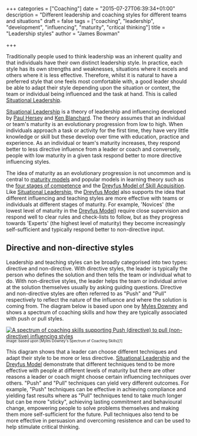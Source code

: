 +++
categories = ["Coaching"]
date = "2015-07-27T06:39:34+01:00"
description = "Different leadership and coaching styles for different teams and situations"
draft = false
tags = ["coaching", "leadership", "development", "influencing", "maturity", "critical thinking"]
title = "Leadership styles"
author = "James Bowman"

+++

Traditionally people used to think leadership was an inherent quality and that individuals have their own distinct leadership style.  In practice, each style has its own strengths and weaknesses, situations where it excels and others where it is less effective.  Therefore, whilst it is natural to have a preferred style that one feels most comfortable with, a good leader should be able to adapt their style depending upon the situation or context, the team or individual being influenced and the task at hand.  This is called [Situational Leadership].

[Situational Leadership] is a theory of leadership and influencing developed by [Paul Hersey](https://en.wikipedia.org/wiki/Paul_Hersey) and [Ken Blanchard](https://en.wikipedia.org/wiki/Ken_Blanchard).  The theory assumes that an individual or team's maturity is an evolutionary progression from low to high.  When individuals approach a task or activity for the first time, they have very little knowledge or skill but these develop over time with education, practice and experience.  As an individual or team's maturity increases, they respond better to less directive influence from a leader or coach and conversely, people with low maturity in a given task respond better to more directive influencing styles.  

The idea of maturity as an evolutionary progression is not uncommon and is central to [maturity models](https://en.wikipedia.org/wiki/Maturity_model) and popular models in learning theory such as the [four stages of competence](https://en.wikipedia.org/wiki/Four_stages_of_competence) and the [Dreyfus Model of Skill Acquisition][Dreyfus Model].  Like [Situational Leadership], the [Dreyfus Model] also supports the idea that different influencing and teaching styles are more effective with teams or individuals at different stages of maturity.  For example, 'Novices' (the lowest level of maturity in the [Dreyfus Model]) require close supervision and respond well to clear rules and check-lists to follow, but as they progress towards 'Experts' (the highest level of maturity) they become increasingly self-sufficient and typically respond better to non-directive input.

## Directive and non-directive styles

Leadership and teaching styles can be broadly categorised into two types: directive and non-directive.  With directive styles, the leader is typically the person who defines the solution and then tells the team or individual what to do.  With non-directive styles, the leader helps the team or individual arrive at the solution themselves usually by asking guiding questions.  Directive and non-directive styles are often referred to as "Push" and "Pull" respectively to reflect the nature of the influence and where the solution is coming from.  The diagram below is based upon one by [Myles Downey](http://mylesdowney.com/) and shows a spectrum of coaching skills and how they are typically associated with push or pull styles.  

<a href="/post/Coaching Spectrum.001.jpg">
	<img src="/post/Coaching Spectrum.001.jpg" alt="A spectrum of coaching skills supporting Push (directive) to pull (non-directive) influencing styles" class="pure-img">
</a>
<sup><sub>image: based upon [Myles Downey's Spectrum of Coaching Skills][1]</sub></sup>

This diagram shows that a leader can choose different techniques and adapt their style to be more or less directive.  [Situational Leadership] and the [Dreyfus Model] demonstrate that different techniques tend to be more effective with people at different levels of maturity but there are other reasons a leader or coach might choose certain influencing techniques over others.  "Push" and "Pull" techniques can yield very different outcomes.  For example, "Push" techniques can be effective in achieving compliance and yielding fast results where as "Pull" techniques tend to take much longer but can be more "sticky", achieving lasting commitment and behavioural change, empowering people to solve problems themselves and making them more self-sufficient for the future.  Pull techniques also tend to be more effective in persuasion and overcoming resistence and can be used to help stimulate critical thinking.


[1]: https://books.google.co.uk/books/about/Effective_Coaching.html?id=zifwAAAAMAAJ
[Situational Leadership]: https://en.wikipedia.org/wiki/Situational_leadership_theory
[Dreyfus Model]: https://en.wikipedia.org/wiki/Dreyfus_model_of_skill_acquisition

